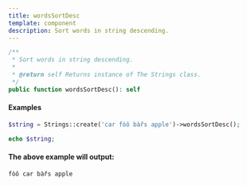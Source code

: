 ```yaml
---
title: wordsSortDesc
template: component
description: Sort words in string descending.
---
```


```php
/**
 * Sort words in string descending.
 *
 * @return self Returns instance of The Strings class.
 */
public function wordsSortDesc(): self
```

#### Examples

```php
$string = Strings::create('car fòô bàřs apple')->wordsSortDesc();

echo $string;
```

#### The above example will output:

```text
fòô car bàřs apple
```
